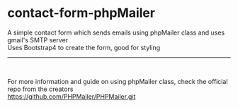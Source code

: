 # contact-form-phpMailer
A simple contact form which sends emails using phpMailer class and uses gmail's SMTP server
<br>
Uses Bootstrap4 to create the form, good for styling
<hr><br>

For more information and guide on using phpMailer class, check the official repo from the  creators
<br> <a>https://github.com/PHPMailer/PHPMailer.git</a>


